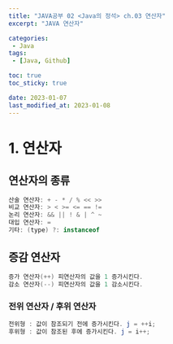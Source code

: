 ```yaml
---
title: "JAVA공부 02 <Java의 정석> ch.03 연산자"
excerpt: "JAVA 연산자"

categories:
 - Java
tags:
 - [Java, Github]

toc: true
toc_sticky: true

date: 2023-01-07
last_modified_at: 2023-01-08
---
```


# 1. 연산자

## 연산자의 종류

```java
산술 연산자: + - * / % << >>  
비교 연산자: > < >= <= == !=
논리 연산자: && || ! & | ^ ~
대입 연산자: =
기타: (type) ?: instanceof
```

## 증감 연산자

```java
증가 연산자(++) 피연산자의 값을 1 증가시킨다.
감소 연산자(--) 피연산자의 값을 1 감소시킨다.
```
### 전위 연산자 / 후위 연산자

```java
전위형 : 값이 참조되기 전에 증가시킨다. j = ++i;
후위형 : 값이 참조된 후에 증가시킨다. j = i++;
```


